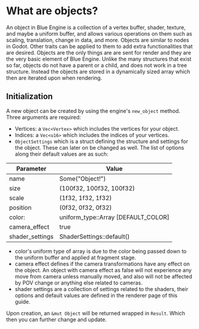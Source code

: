 # What are objects?

An object in Blue Engine is a collection of a vertex buffer, shader, texture, and maybe a uniform buffer, and allows various operations on them such as scaling, translation, change in data, and more. Objects are similar to nodes in Godot. Other traits can be applied to them to add extra functionalities that are desired. Objects are the only things are are sent for render and they are the very basic element of Blue Engine. Unlike the many structures that exist so far, objects do not have a parent or a child, and does not work in a tree structure. Instead the objects are stored in a dynamically sized array which then are iterated upon when rendering.

## Initialization

A new object can be created by using the engine's `new_object` method. Three arguments are required:

* Vertices: a `Vec<Vertex>` which includes the vertices for your object.
* Indices: a `Vec<u16>` which includes the indices of your vertices.
* `ObjectSettings` which is a struct defining the structure and settings for the object. These can later on be changed as well. The list of options along their default values are as such:

Parameter | Value
--------- | -----
name | Some("Object!")
size | (100f32, 100f32, 100f32)
scale | (1f32, 1f32, 1f32)
position | (0f32, 0f32, 0f32)
color: | uniform_type::Array [DEFAULT_COLOR]
camera_effect | true
shader_settings | ShaderSettings::default()

* color's uniform type of array is due to the color being passed down to the uniform buffer and applied at fragment stage.
* camera effect defines if the camera transformations have any effect on the object. An object with camera effect as false will not experience any move from camera unless manually moved, and also will not be affected by POV change or anything else related to cameras.
* shader settings are a collection of settings related to the shaders, their options and default values are defined in the renderer page of this guide.
  
Upon creation, an `&mut Object` will be returned wrapped in `Result`. Which then you can further change and update.
